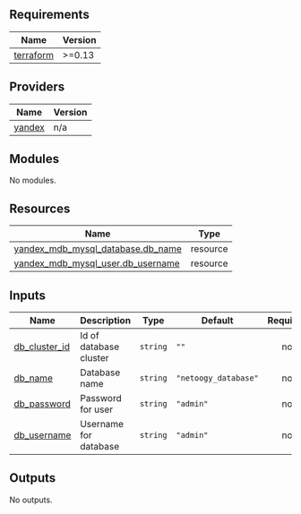 ## Requirements

| Name | Version |
|------|---------|
| <a name="requirement_terraform"></a> [terraform](#requirement\_terraform) | >=0.13 |

## Providers

| Name | Version |
|------|---------|
| <a name="provider_yandex"></a> [yandex](#provider\_yandex) | n/a |

## Modules

No modules.

## Resources

| Name | Type |
|------|------|
| [yandex_mdb_mysql_database.db_name](https://registry.terraform.io/providers/yandex-cloud/yandex/latest/docs/resources/mdb_mysql_database) | resource |
| [yandex_mdb_mysql_user.db_username](https://registry.terraform.io/providers/yandex-cloud/yandex/latest/docs/resources/mdb_mysql_user) | resource |

## Inputs

| Name | Description | Type | Default | Required |
|------|-------------|------|---------|:--------:|
| <a name="input_db_cluster_id"></a> [db\_cluster\_id](#input\_db\_cluster\_id) | Id of database cluster | `string` | `""` | no |
| <a name="input_db_name"></a> [db\_name](#input\_db\_name) | Database name | `string` | `"netoogy_database"` | no |
| <a name="input_db_password"></a> [db\_password](#input\_db\_password) | Password for user | `string` | `"admin"` | no |
| <a name="input_db_username"></a> [db\_username](#input\_db\_username) | Username for database | `string` | `"admin"` | no |

## Outputs

No outputs.
